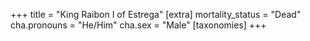 +++
title = "King Raibon I of Estrega"
[extra]
mortality_status = "Dead"
cha.pronouns = "He/Him"
cha.sex = "Male"
[taxonomies]
+++


